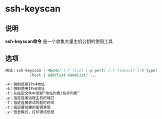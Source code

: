 # **ssh-keyscan**

## 说明

**ssh-keyscan命令** 是一个收集大量主机公钥的使用工具

## 选项

```markdown
用法：ssh-keyscan [-46cHv] [-f file] [-p port] [-T timeout] [-t type]
		   [host | addrlist namelist] ...

-4：强制使用IPv4地址
-6：强制使用IPv6地址
-f：从指定文件中读取“地址列表/名字列表”
-p：指定连接远程主机的端口
-T：指定连接尝试的超时时间
-t：指定要创建的密钥类型
-v：信息模式，打印调试信息
```



